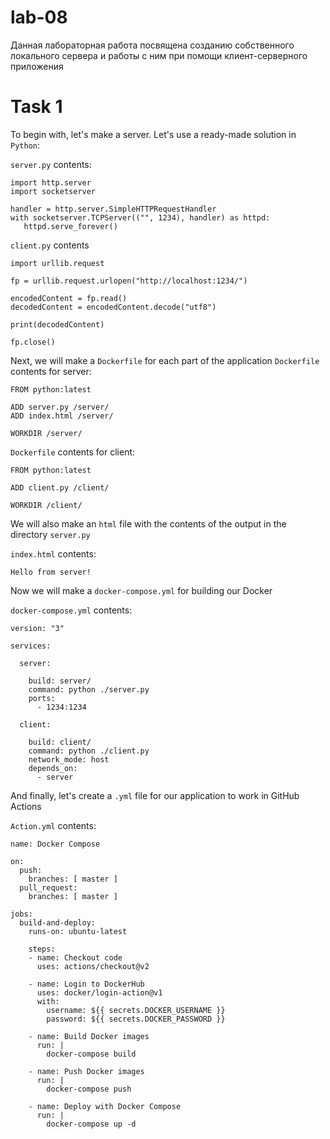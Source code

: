 # lab-08

Данная лабораторная работа посвящена созданию собственного локального сервера и работы с ним при помощи клиент-серверного приложения

# Task 1
To begin with, let's make a server. Let's use a ready-made solution in `Python`:

`server.py` contents:
```
import http.server
import socketserver

handler = http.server.SimpleHTTPRequestHandler
with socketserver.TCPServer(("", 1234), handler) as httpd:
   httpd.serve_forever()
```

`client.py` contents
```
import urllib.request

fp = urllib.request.urlopen("http://localhost:1234/")

encodedContent = fp.read()
decodedContent = encodedContent.decode("utf8")

print(decodedContent)

fp.close()
```

Next, we will make a `Dockerfile` for each part of the application
`Dockerfile` contents for server:
```
FROM python:latest

ADD server.py /server/
ADD index.html /server/

WORKDIR /server/
```

`Dockerfile` contents for client:
```
FROM python:latest

ADD client.py /client/

WORKDIR /client/
```

We will also make an `html` file with the contents of the output in the directory `server.py `

`index.html` contents:
```
Hello from server!
```

Now we will make a `docker-compose.yml` for building our Docker

`docker-compose.yml` contents:
```
version: "3"

services:

  server:

    build: server/
    command: python ./server.py
    ports:
      - 1234:1234

  client:

    build: client/
    command: python ./client.py
    network_mode: host
    depends_on:
      - server
```

And finally, let's create a `.yml` file for our application to work in GitHub Actions

`Action.yml` contents:
```
name: Docker Compose

on:
  push:
    branches: [ master ]
  pull_request:
    branches: [ master ]

jobs:
  build-and-deploy:
    runs-on: ubuntu-latest

    steps:
    - name: Checkout code
      uses: actions/checkout@v2

    - name: Login to DockerHub
      uses: docker/login-action@v1
      with:
        username: ${{ secrets.DOCKER_USERNAME }}
        password: ${{ secrets.DOCKER_PASSWORD }}

    - name: Build Docker images
      run: |
        docker-compose build

    - name: Push Docker images
      run: |
        docker-compose push

    - name: Deploy with Docker Compose
      run: |
        docker-compose up -d
```







